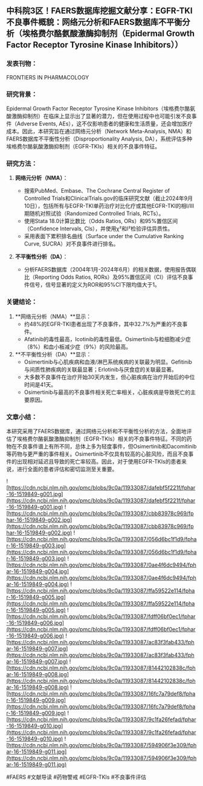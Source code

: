 ## 中科院3区！FAERS数据库挖掘文献分享：EGFR-TKI不良事件概貌：网络元分析和FAERS数据库不平衡分析（埃格费尔酪氨酸激酶抑制剂（Epidermal Growth Factor Receptor Tyrosine Kinase Inhibitors））

### 发表刊物：
FRONTIERS IN PHARMACOLOGY

### 研究背景：
Epidermal Growth Factor Receptor Tyrosine Kinase Inhibitors（埃格费尔酪氨酸激酶抑制剂）在临床上显示出了显著的潜力，但在使用过程中也可能引发不良事件（Adverse Events, AEs），这不仅影响患者的健康和生活质量，还会增加医疗成本。因此，本研究旨在通过网络元分析（Network Meta-Analysis, NMA）和FAERS数据库不平衡性分析（Disproportionality Analysis, DA），系统评估多种埃格费尔酪氨酸激酶抑制剂（EGFR-TKIs）相关的不良事件特征。

### 研究方法：
1. **网络元分析（NMA）**：
    - 搜索PubMed、Embase、The Cochrane Central Register of Controlled Trials和ClinicalTrials.gov的临床研究文献（截止2024年9月10日），包括所有与EGFR-TKI单药治疗对比化疗或其他EGFR-TKI的相Ⅰ/Ⅲ期随机对照试验（Randomized Controlled Trials, RCTs）。
    - 使用Stata 18.0计算比数比（Odds Ratios, ORs）和95%置信区间（Confidence Intervals, CIs），并使用χ²和I²检验评估异质性。
    - 采用表面下累积排名曲线（Surface under the Cumulative Ranking Curve, SUCRA）对不良事件进行排名。

2. **不平衡性分析（DA）**：
    - 分析FAERS数据库（2004年1月-2024年6月）的相关数据，使用报告偶联比（Reporting Odds Ratios, RORs）及95%置信区间（CI）评估不良事件信号，信号显著的定义为ROR和95%CI下限均值大于1。

### 关键结论：
1. **网络元分析（NMA）**显示：
    - 约48%的EGFR-TKI患者出现了不良事件，其中32.7%为严重的不良事件。
    - Afatinib的毒性最高，Icotinib的毒性最低。Osimertinib与粒细胞减少症（8%）和血小板减少症（9%）的风险最高。
2. **不平衡性分析（DA）**显示：
    - Osimertinib与心肌疾病和血液/淋巴系统疾病的关联最为明显。Gefitinib与间质性肺疾病的关联最显著；Erlotinib与厌食症的关联最显著。
    - 大多数不良事件在治疗开始30天内发生，但心脏疾病在治疗开始后的中位时间是41天。
    - Osimertinib与最高的不良事件相关死亡率相关，心脏疾病是导致死亡的主要原因。

### 文章小结：
本研究采用了FAERS数据库，通过网络元分析和不平衡性分析的方法，全面地评估了埃格费尔酪氨酸激酶抑制剂（EGFR-TKIs）相关的不良事件特征。不同的药物在不良事件谱上有所不同，总体上多为轻度事件，但Osimertinib和Dacomitinib等药物与更严重的事件相关。Osimertinib不仅具有较高的心脏风险，而且不良事件的出现相对延迟且导致的死亡率较高。因此，对于使用EGFR-TKIs的患者来说，进行全面的患者评估和密切监测至关重要。

![https://cdn.ncbi.nlm.nih.gov/pmc/blobs/9c0a/11933087/dafebf5f221f/fphar-16-1519849-g001.jpg](https://cdn.ncbi.nlm.nih.gov/pmc/blobs/9c0a/11933087/dafebf5f221f/fphar-16-1519849-g001.jpg)
![https://cdn.ncbi.nlm.nih.gov/pmc/blobs/9c0a/11933087/cbb83978c969/fphar-16-1519849-g002.jpg](https://cdn.ncbi.nlm.nih.gov/pmc/blobs/9c0a/11933087/cbb83978c969/fphar-16-1519849-g002.jpg)
![https://cdn.ncbi.nlm.nih.gov/pmc/blobs/9c0a/11933087/056d6bc1f1d9/fphar-16-1519849-g003.jpg](https://cdn.ncbi.nlm.nih.gov/pmc/blobs/9c0a/11933087/056d6bc1f1d9/fphar-16-1519849-g003.jpg)
![https://cdn.ncbi.nlm.nih.gov/pmc/blobs/9c0a/11933087/0ae4f6dc9494/fphar-16-1519849-g004.jpg](https://cdn.ncbi.nlm.nih.gov/pmc/blobs/9c0a/11933087/0ae4f6dc9494/fphar-16-1519849-g004.jpg)
![https://cdn.ncbi.nlm.nih.gov/pmc/blobs/9c0a/11933087/ffa59522e114/fphar-16-1519849-g005.jpg](https://cdn.ncbi.nlm.nih.gov/pmc/blobs/9c0a/11933087/ffa59522e114/fphar-16-1519849-g005.jpg)
![https://cdn.ncbi.nlm.nih.gov/pmc/blobs/9c0a/11933087/fdff06bf0ec1/fphar-16-1519849-g006.jpg](https://cdn.ncbi.nlm.nih.gov/pmc/blobs/9c0a/11933087/fdff06bf0ec1/fphar-16-1519849-g006.jpg)
![https://cdn.ncbi.nlm.nih.gov/pmc/blobs/9c0a/11933087/ac83f3fab433/fphar-16-1519849-g007.jpg](https://cdn.ncbi.nlm.nih.gov/pmc/blobs/9c0a/11933087/ac83f3fab433/fphar-16-1519849-g007.jpg)
![https://cdn.ncbi.nlm.nih.gov/pmc/blobs/9c0a/11933087/81442102838c/fphar-16-1519849-g008.jpg](https://cdn.ncbi.nlm.nih.gov/pmc/blobs/9c0a/11933087/81442102838c/fphar-16-1519849-g008.jpg)
![https://cdn.ncbi.nlm.nih.gov/pmc/blobs/9c0a/11933087/16fc7a79def8/fphar-16-1519849-g009.jpg](https://cdn.ncbi.nlm.nih.gov/pmc/blobs/9c0a/11933087/16fc7a79def8/fphar-16-1519849-g009.jpg)
![https://cdn.ncbi.nlm.nih.gov/pmc/blobs/9c0a/11933087/9c1fa26fefad/fphar-16-1519849-g010.jpg](https://cdn.ncbi.nlm.nih.gov/pmc/blobs/9c0a/11933087/9c1fa26fefad/fphar-16-1519849-g010.jpg)
![https://cdn.ncbi.nlm.nih.gov/pmc/blobs/9c0a/11933087/594906f3e309/fphar-16-1519849-g011.jpg](https://cdn.ncbi.nlm.nih.gov/pmc/blobs/9c0a/11933087/594906f3e309/fphar-16-1519849-g011.jpg)

#FAERS #文献导读 #药物警戒 #EGFR-TKIs #不良事件评估